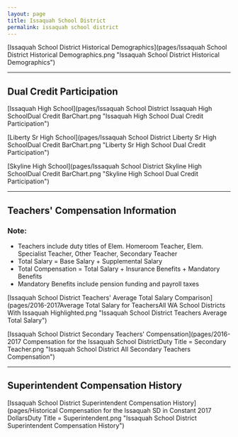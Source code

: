 ```yaml
---
layout: page
title: Issaquah School District
permalink: issaquah school district
---
```



[Issaquah School District Historical Demographics](pages/Issaquah School District Historical Demographics.png "Issaquah School District Historical Demographics")

___

## Dual Credit Participation

[Issaquah High School](pages/Issaquah School District Issaquah High SchoolDual Credit BarChart.png "Issaquah High School Dual Credit Participation")

[Liberty Sr High School](pages/Issaquah School District Liberty Sr High SchoolDual Credit BarChart.png "Liberty Sr High School Dual Credit Participation")

[Skyline High School](pages/Issaquah School District Skyline High SchoolDual Credit BarChart.png "Skyline High School Dual Credit Participation")


___

## Teachers' Compensation Information
### Note:
- Teachers include duty titles of Elem. Homeroom Teacher, Elem. Specialist Teacher, Other Teacher, Secondary Teacher
- Total Salary = Base Salary + Supplemental Salary
- Total Compensation = Total Salary + Insurance Benefits + Mandatory Benefits
- Mandatory Benefits include pension funding and payroll taxes

[Issaquah School District Teachers' Average Total Salary Comparison](pages/2016-2017Average Total Salary for TeachersAll WA School Districts With Issaquah Highlighted.png "Issaquah School District Teachers Average Total Salary")

[Issaquah School District Secondary Teachers' Compensation](pages/2016-2017 Compensation for the Issaquah School DistrictDuty Title = Secondary Teacher.png "Issaquah School District All Secondary Teachers Compensation")


___

## Superintendent Compensation History

[Issaquah School District Superintendent Compensation History](pages/Historical Compensation for the Issaquah SD in Constant 2017 DollarsDuty Title = Superintendent.png "Issaquah School District Superintendent Compensation History")

